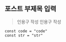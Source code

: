 <!--|tags:tag1 tag2 tag3|-->
## 포스트 부제목 입력

> 인용구 작성 인용구 작성


```
const code = "code"
const str = "str"
```
